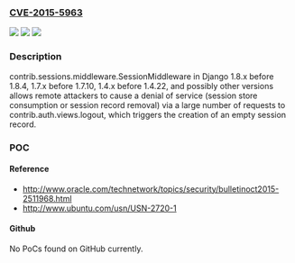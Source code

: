 ### [CVE-2015-5963](https://cve.mitre.org/cgi-bin/cvename.cgi?name=CVE-2015-5963)
![](https://img.shields.io/static/v1?label=Product&message=n%2Fa&color=blue)
![](https://img.shields.io/static/v1?label=Version&message=n%2Fa&color=blue)
![](https://img.shields.io/static/v1?label=Vulnerability&message=n%2Fa&color=brighgreen)

### Description

contrib.sessions.middleware.SessionMiddleware in Django 1.8.x before 1.8.4, 1.7.x before 1.7.10, 1.4.x before 1.4.22, and possibly other versions allows remote attackers to cause a denial of service (session store consumption or session record removal) via a large number of requests to contrib.auth.views.logout, which triggers the creation of an empty session record.

### POC

#### Reference
- http://www.oracle.com/technetwork/topics/security/bulletinoct2015-2511968.html
- http://www.ubuntu.com/usn/USN-2720-1

#### Github
No PoCs found on GitHub currently.

